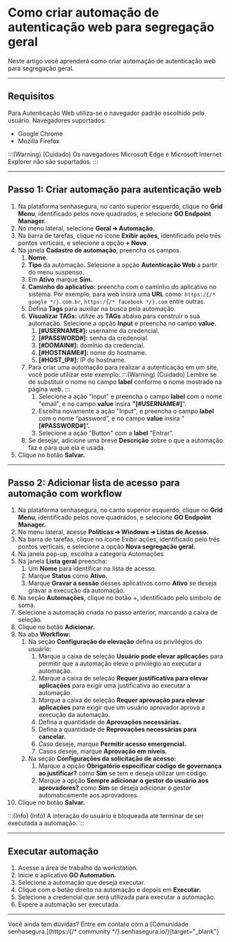 # Como criar automação de autenticação web para segregação geral

Neste artigo você aprenderá como criar automação de autenticação web para segregação geral.

* * *

## Requisitos
Para Autenticação Web utiliza-se o navegador padrão escolhido pelo usuário. Navegadores suportados:

* Google Chrome 
* Mozilla Firefox

:::(Warning) (Cuidado)
Os navegadores Microsoft Edge e Microsoft Internet Explorer não são suportados.
:::

* * *

## Passo 1: Criar automação para autenticação web

1. Na plataforma senhasegura, no canto superior esquerdo, clique no **Grid Menu**, identificado pelos nove quadrados, e selecione **GO Endpoint Manager.**
2. No menu lateral, selecione **Geral ➔ Automação.**
3. Na barra de tarefas, clique no ícone **Exibir ações**, identificado pelo três pontos verticais, e selecione a opção **+ Novo**.
4. Na janela **Cadastro de automação**, preencha os campos.
    1. **Nome.**
    2. **Tipo** da automação. Selecione a opção **Autenticação Web** a partir do menu suspenso.
    3. Em **Ativo** marque **Sim.**
    4. **Caminho do aplicativo:** preencha com o caminho do aplicativo no sistema. Por exemplo, para web insira uma **URL** como: `https:/{/* google */}.com.br`, `https:/{/* facebook */}.com`  entre outras. 
    5. Defina **Tags** para auxiliar na busca pela automação.
    6. **Visualizar TAGs:** utilize as **TAGs** abaixo para construir o sua automação. Selecione a opção **Input** e preencha no campo **value.**
        1. **[#USERNAME#]:** username da credencial.
        2. **[#PASSWORD#]:** senha da credencial.
        3. **[#DOMAIN#]:** domínio da credencial.
        4. **[#HOSTNAME#]:** nome do hostname.
        5. **[#HOST_IP#]:** IP do hostname.
    7. Para criar uma automação para realizar a autenticação em um site, você pode utilizar este exemplo:
        :::(Warning) (Cuidado)
        Lembre se de substituir o nome no campo **label** conforme o nome mostrado na página web.
        :::
        1. Selecione a ação "Input" e preencha o campo **label** com o nome "email", e no campo **value** insira **"[#USERNAME#]**".
        2. Escolha novamente a ação "Input", e preencha o campo **label** com o nome “password”, e no campo **value** insira "**[#PASSWORD#]**".
        3. Selecione a ação "Button" com a **label** "Entrar".
    11. Se desejar, adicione uma breve **Descrição** sobre o que a automação faz e para que ela é usada.
5. Clique no botão **Salvar.**

* * *

## Passo 2: Adicionar lista de acesso para automação com workflow

1. Na plataforma senhasegura, no canto superior esquerdo, clique no **Grid Menu**, identificado pelos nove quadrados, e selecione **GO Endpoint Manager.**
2. No menu lateral, acesse **Políticas ➔ Windows ➔ Listas de Acesso.**
3. Na barra de tarefas, clique no ícone Exibir ações, identificado pelo três pontos verticais, e selecione a opção **Nova segregação geral.**
4. Na janela pop-up, escolha a categoria Automações
5. Na janela **Lista geral** preencha:
    1. Um **Nome** para identificar na lista de acesso.
    2. Marque **Status** como **Ativo.**
    3. Marque **Gravar a sessão** desses aplicativos como **Ativo** se deseja gravar a execução da automação.
6. Na seção **Automações**, clique no botão +, identificado pelo símbolo de soma.
7. Selecione a automação criada no passo anterior, marcando a caixa de seleção.
8. Clique no botão **Adicionar.**
9. Na aba **Workflow:**
    1. Na seção **Configuração de elevação** defina os privilégios do usuário:
        1. Marque a caixa de seleção **Usuário pode elevar aplicaçõe**s para permitir que a automação eleve o privilégio ao executar a automação.
        2. Marque a caixa de seleção **Requer justificativa para elevar aplicações** para exigir uma justificativa ao executar a automação.
        3. Marque a caixa de seleção **Requer aprovação para elevar aplicações** para exigir que um usuário aprovador aprova a execução da automação.
        4. Defina a quantidade de **Aprovações necessárias.**
        5. Defina a quantidade de **Reprovações necessárias para cancelar.**
        6. Caso deseje, marque **Permitir acesso emergencial.**
        7. Casos deseje, marque **Aprovação em níveis.**
    2. Na seção **Configurações da solicitação de acesso:**
        1. Marque a opção **Obrigatório especificar código de governança ao justificar?** como **Sim** se tem e deseja utilizar um código.
        2. Marque a opção **Sempre adicionar o gestor do usuário aos aprovadores?** como **Sim** se deseja adicionar o gestor automaticamente aos aprovadores.
10. Clique no botão **Salvar.**

:::(Info) (Info)
A interação do usuário é bloqueada até terminar de ser executada a automação.
:::

* * *

## Executar automação

1. Acesse a área de trabalho da workstation.
2. Inicie o aplicativo **GO Automation.**
3. Selecione a automação que deseja executar.
4. Clique com o botão direito na automação e depois em **Executar.**
5. Selecione a credencial que será utilizada para executar a automação.
6. Espere a automação ser executada.

* * *

Você ainda tem dúvidas? Entre em contato com a [Comunidade senhasegura.](https:/{/* community */}.senhasegura.io/){target="_blank"}